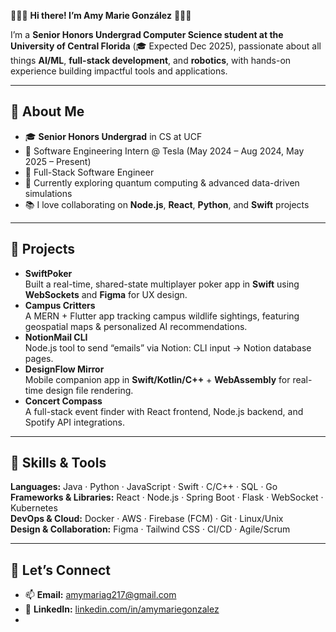 🌸🌼🌺 **Hi there! I’m Amy Marie González** 🌺🌼🌸

I’m a **Senior Honors Undergrad Computer Science student at the University of Central Florida** (🎓 Expected Dec 2025), passionate about all things **AI/ML**, **full-stack development**, and **robotics**, with hands-on experience building impactful tools and applications.

---

## 🌷 About Me
- 🎓 **Senior Honors Undergrad** in CS at UCF  
- 💼 Software Engineering Intern @ Tesla (May 2024 – Aug 2024, May 2025 – Present)  
- 🤖 Full-Stack Software Engineer  
- 🌱 Currently exploring quantum computing & advanced data-driven simulations  
- 📚 I love collaborating on **Node.js**, **React**, **Python**, and **Swift** projects

---

## 🌸 Projects
- **SwiftPoker**  
  Built a real-time, shared-state multiplayer poker app in **Swift** using **WebSockets** and **Figma** for UX design.  
- **Campus Critters**  
  A MERN + Flutter app tracking campus wildlife sightings, featuring geospatial maps & personalized AI recommendations.  
- **NotionMail CLI**  
  Node.js tool to send “emails” via Notion: CLI input → Notion database pages.  
- **DesignFlow Mirror**  
  Mobile companion app in **Swift/Kotlin/C++** + **WebAssembly** for real-time design file rendering.  
- **Concert Compass**  
  A full-stack event finder with React frontend, Node.js backend, and Spotify API integrations.

---

## 🌼 Skills & Tools
**Languages:** Java · Python · JavaScript · Swift · C/C++ · SQL · Go  
**Frameworks & Libraries:** React · Node.js · Spring Boot · Flask · WebSocket · Kubernetes  
**DevOps & Cloud:** Docker · AWS · Firebase (FCM) · Git · Linux/Unix  
**Design & Collaboration:** Figma · Tailwind CSS · CI/CD · Agile/Scrum

---

## 🌺 Let’s Connect
- 📫 **Email:** [amymariag217@gmail.com](mailto:amymariag217@gmail.com)  
- 🔗 **LinkedIn:** [linkedin.com/in/amymariegonzalez](https://linkedin.com/in/amymariegonzalez)
- 
